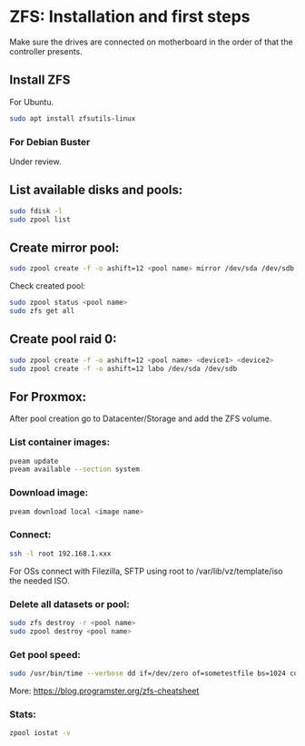 # ZFS: Installation and first steps
Make sure the drives are connected on motherboard in the order of that the controller presents.
## Install ZFS
For Ubuntu.
```bash
sudo apt install zfsutils-linux 
```
### For Debian Buster
Under review.

## List available disks and pools:
```bash
sudo fdisk -l
sudo zpool list
```
## Create mirror pool:
```bash
sudo zpool create -f -o ashift=12 <pool name> mirror /dev/sda /dev/sdb
```
Check created pool:
```bash
sudo zpool status <pool name> 
sudo zfs get all 
```
## Create pool raid 0:
```bash
sudo zpool create -f -o ashift=12 <pool name> <device1> <device2>
sudo zpool create -f -o ashift=12 labo /dev/sda /dev/sdb
```
## For Proxmox:
After pool creation go to Datacenter/Storage and add the ZFS volume.<br/>
### List container images:
```bash
pveam update
pveam available --section system
```
### Download image:
```bash
pveam download local <image name>
```
### Connect:
```bash
ssh -l root 192.168.1.xxx
```
For OSs connect with Filezilla, SFTP using root to /var/lib/vz/template/iso the needed ISO.
### Delete all datasets or pool:
```bash
sudo zfs destroy -r <pool name>
sudo zpool destroy <pool name>
```
### Get pool speed:
```bash
sudo /usr/bin/time --verbose dd if=/dev/zero of=sometestfile bs=1024 count=30000
```
More: https://blog.programster.org/zfs-cheatsheet
### Stats:
```bash
zpool iostat -v
```
